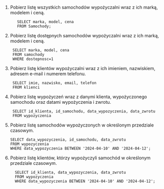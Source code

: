 1. Pobierz listę wszystkich samochodów wypożyczalni wraz z ich marką, modelem i ceną.
   ```
      SELECT marka, model, cena
      FROM Samochody;
   ```
3. Pobierz listę dostępnych samochodów wypożyczalni wraz z ich marką, modelem i ceną.
   ```
    SELECT marka, model, cena
    FROM samochody
    WHERE dostepnosc=1
   ```
5. Pobierz listę klientów wypożyczalni wraz z ich imieniem, nazwiskiem, adresem e-mail i numerem telefonu.
   ```
    SELECT imie, nazwisko, email, telefon
    FROM klienci
   ```
7. Pobierz listę wypożyczeń wraz z danymi klienta, wypożyczonego samochodu oraz datami wypożyczenia i zwrotu.
   ```
    SELECT id_klienta, id_samochodu, data_wypozyczenia, data_zwrotu
    FROM wypozyczenia
   ```
9. Pobierz listę samochodów wypożyczonych w określonym przedziale czasowym.
    ```
    SELECT data_wypozyczenia, id_samochodu, data_zwrotu
    FROM wypozyczenia
    WHERE data_wypozyczenia BETWEEN '2024-04-10' AND '2024-04-12';
    ```
11. Pobierz listę klientów, którzy wypożyczyli samochód w określonym przedziale czasowym.
    ```
      SELECT id_klienta, data_wypozyczenia, data_zwrotu
      FROM wypozyczenia
      WHERE data_wypozyczenia BETWEEN '2024-04-10' AND '2024-04-12';
    ```
